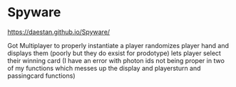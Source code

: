 # Spyware
 
https://daestan.github.io/Spyware/

Got Multiplayer to properly instantiate a player
randomizes player hand and displays them (poorly but they do exsist for prodotype)
lets player select their winning card 
(I have an error with photon ids not being proper in two of my functions
which messes up the display and playersturn and passingcard functions)
